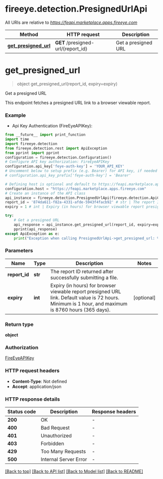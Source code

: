 # fireeye.detection.PresignedUrlApi

All URIs are relative to *https://feapi.marketplace.apps.fireeye.com*

Method | HTTP request | Description
------------- | ------------- | -------------
[**get_presigned_url**](PresignedUrlApi.md#get_presigned_url) | **GET** /presigned-url/{report_id} | Get a presigned URL


# **get_presigned_url**
> object get_presigned_url(report_id, expiry=expiry)

Get a presigned URL

This endpoint fetches a presigned URL link to a browser viewable report.

### Example

* Api Key Authentication (FireEyeAPIKey):
```python
from __future__ import print_function
import time
import fireeye.detection
from fireeye.detection.rest import ApiException
from pprint import pprint
configuration = fireeye.detection.Configuration()
# Configure API key authorization: FireEyeAPIKey
configuration.api_key['feye-auth-key'] = 'YOUR_API_KEY'
# Uncomment below to setup prefix (e.g. Bearer) for API key, if needed
# configuration.api_key_prefix['feye-auth-key'] = 'Bearer'

# Defining host is optional and default to https://feapi.marketplace.apps.fireeye.com
configuration.host = "https://feapi.marketplace.apps.fireeye.com"
# Create an instance of the API class
api_instance = fireeye.detection.PresignedUrlApi(fireeye.detection.ApiClient(configuration))
report_id = '874da611-f82a-4331-afde-5943f4facb92' # str | The report ID returned after successfully submitting a file.
expiry = 1 # int | Expiry (in hours) for browser viewable report presigned URL link. Default value is 72 hours.  Minimum is 1 hour, and maximum is 8760 hours (365 days). (optional)

try:
    # Get a presigned URL
    api_response = api_instance.get_presigned_url(report_id, expiry=expiry)
    pprint(api_response)
except ApiException as e:
    print("Exception when calling PresignedUrlApi->get_presigned_url: %s\n" % e)
```

### Parameters

Name | Type | Description  | Notes
------------- | ------------- | ------------- | -------------
 **report_id** | **str**| The report ID returned after successfully submitting a file. | 
 **expiry** | **int**| Expiry (in hours) for browser viewable report presigned URL link. Default value is 72 hours.  Minimum is 1 hour, and maximum is 8760 hours (365 days). | [optional] 

### Return type

**object**

### Authorization

[FireEyeAPIKey](../README.md#FireEyeAPIKey)

### HTTP request headers

 - **Content-Type**: Not defined
 - **Accept**: application/json

### HTTP response details
| Status code | Description | Response headers |
|-------------|-------------|------------------|
**200** | OK |  -  |
**400** | Bad Request |  -  |
**401** | Unauthorized |  -  |
**403** | Forbidden |  -  |
**429** | Too Many Requests |  -  |
**500** | Internal Server Error |  -  |

[[Back to top]](#) [[Back to API list]](../README.md#documentation-for-api-endpoints) [[Back to Model list]](../README.md#documentation-for-models) [[Back to README]](../README.md)

